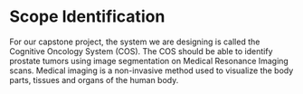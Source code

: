 # Scope Identification
For our capstone project, the system we are designing is called the Cognitive Oncology System (COS). The COS should be able to identify prostate tumors using image segmentation on Medical Resonance Imaging scans. Medical imaging is a non-invasive method used to visualize the body parts, tissues and organs of the human body.